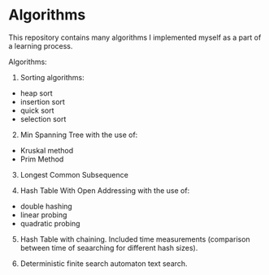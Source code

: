 # Algorithms
This repository contains many algorithms I implemented myself as a part of a learning process.


Algorithms:

1. Sorting algorithms:
  - heap sort
  - insertion sort
  - quick sort
  - selection sort
  
2. Min Spanning Tree with the use of:
  - Kruskal method
  - Prim Method

3. Longest Common Subsequence

4. Hash Table With Open Addressing with the use of:
  - double hashing
  - linear probing
  - quadratic probing
  
5. Hash Table with chaining. Included time measurements (comparison between time of seaarching for different hash sizes).

6. Deterministic finite search automaton text search.
